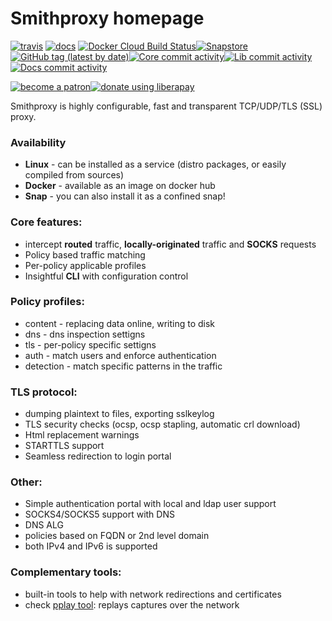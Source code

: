 # Smithproxy homepage

  [![travis](https://travis-ci.org/astibal/smithproxy.svg?branch=master)](https://travis-ci.org/github/astibal/smithproxy)
  [![docs](https://readthedocs.org/projects/smithproxy/badge/?version=latest&style=flat)](https://smithproxy.readthedocs.org)
  [![Docker Cloud Build Status](https://img.shields.io/docker/cloud/build/astibal/smithproxy)](https://hub.docker.com/repository/docker/astibal/smithproxy)[![Snapstore](https://img.shields.io/badge/snap_build-passing-passing)](https://snapcraft.io/smithproxy)  
[![GitHub tag (latest by date)](https://img.shields.io/github/v/tag/astibal/smithproxy)](https://github.com/astibal/smithproxy/releases)[![Core commit activity](https://img.shields.io/github/commit-activity/m/astibal/smithproxy)](https://github.com/astibal/smithproxy/)[![Lib commit activity](https://img.shields.io/github/commit-activity/m/astibal/socle)](https://github.com/astibal/socle/)[![Docs commit activity](https://img.shields.io/github/commit-activity/m/astibal/smithproxy_docs)](https://github.com/astibal/smithproxy_docs/)   

[![become a patron](https://img.shields.io/badge/donate-patreon-FF338B)](https://www.patreon.com/bePatron?u=23520766)[![donate using liberapay](https://img.shields.io/badge/donate-liberapay-FFBE0B)](https://liberapay.com/astib/donate)



Smithproxy is highly configurable, fast and transparent TCP/UDP/TLS (SSL) proxy.  

  

### Availability
  * **Linux** - can be installed as a service (distro packages, or easily compiled from sources)
  * **Docker** - available as an image on docker hub
  * **Snap** - you can also install it as a confined snap!

### Core features:
  * intercept **routed** traffic, **locally-originated** traffic and **SOCKS** requests
  * Policy based traffic matching
  * Per-policy applicable profiles
  * Insightful **CLI** with configuration control

### Policy profiles:
  * content - replacing data online, writing to disk
  * dns - dns inspection settigns
  * tls - per-policy specific settigns
  * auth - match users and enforce authentication
  * detection - match specific patterns in the traffic

### TLS protocol:
  * dumping plaintext to files, exporting sslkeylog
  * TLS security checks (ocsp, ocsp stapling, automatic crl download)
  * Html replacement warnings
  * STARTTLS support
  * Seamless redirection to login portal

### Other:
  * Simple authentication portal with local and ldap user support
  * SOCKS4/SOCKS5 support with DNS
  * DNS ALG
  * policies based on FQDN or 2nd level domain
  * both IPv4 and IPv6 is supported

### Complementary tools:
  * built-in tools to help with network redirections and certificates
  * check [pplay tool](https://pypi.org/project/pplay/): replays captures
    over the network
    

